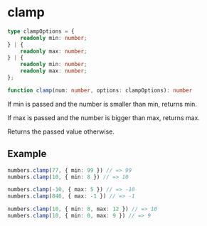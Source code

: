 # clamp

```ts
type clampOptions = {
    readonly min: number;
} | {
    readonly max: number;
} | {
    readonly min: number;
    readonly max: number;
};

function clamp(num: number, options: clampOptions): number
```

If min is passed and the number is smaller than min, returns min.

If max is passed and the number is bigger than max, returns max.

Returns the passed value otherwise.
    
## Example

```ts
numbers.clamp(77, { min: 99 }) // => 99
numbers.clamp(10, { min: 8 }) // => 10
```

```ts
numbers.clamp(-10, { max: 5 }) // => -10
numbers.clamp(846, { max: -1 }) // => -1
```

```ts
numbers.clamp(10, { min: 8, max: 12 }) // => 10
numbers.clamp(10, { min: 0, max: 9 }) // => 9
```
